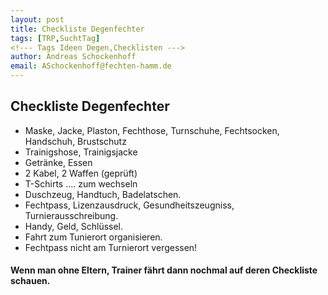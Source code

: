 ```yaml
---
layout: post
title: Checkliste Degenfechter 
tags: [TRP,SuchtTag] 
<!--- Tags Ideen Degen,Checklisten --->
author: Andreas Schockenhoff 
email: ASchockenhoff@fechten-hamm.de
---
```

## Checkliste Degenfechter 
* Maske, Jacke, Plaston, Fechthose, Turnschuhe, Fechtsocken, Handschuh, Brustschutz
* Trainigshose, Trainigsjacke
* Getränke, Essen
* 2 Kabel, 2 Waffen (geprüft)
* T-Schirts .... zum wechseln
* Duschzeug, Handtuch, Badelatschen.
* Fechtpass, Lizenzausdruck, Gesundheitszeugniss, Turnierausschreibung.
* Handy, Geld, Schlüssel.
* Fahrt zum Tunierort organisieren.
* Fechtpass nicht am Turnierort vergessen!

#### Wenn man ohne Eltern, Trainer fährt dann nochmal auf deren Checkliste schauen.
  